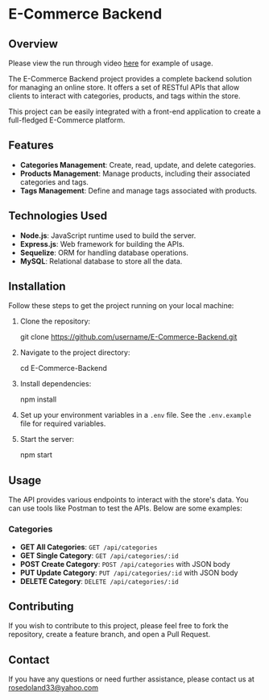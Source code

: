 # E-Commerce Backend

## Overview
Please view the run through video [here](https://drive.google.com/file/d/1akS_X_OD-5OEDwvZxZrpAJypbVmzXY9N/view) for example of usage. 

The E-Commerce Backend project provides a complete backend solution for managing an online store. It offers a set of RESTful APIs that allow clients to interact with categories, products, and tags within the store.

This project can be easily integrated with a front-end application to create a full-fledged E-Commerce platform.

## Features

- **Categories Management**: Create, read, update, and delete categories.
- **Products Management**: Manage products, including their associated categories and tags.
- **Tags Management**: Define and manage tags associated with products.

## Technologies Used

- **Node.js**: JavaScript runtime used to build the server.
- **Express.js**: Web framework for building the APIs.
- **Sequelize**: ORM for handling database operations.
- **MySQL**: Relational database to store all the data.

## Installation

Follow these steps to get the project running on your local machine:

1. Clone the repository:
   
   git clone https://github.com/username/E-Commerce-Backend.git
   

2. Navigate to the project directory:
   
   cd E-Commerce-Backend
   

3. Install dependencies:
   
   npm install
   

4. Set up your environment variables in a `.env` file. See the `.env.example` file for required variables.

5. Start the server:
   
   npm start
   


## Usage

The API provides various endpoints to interact with the store's data. You can use tools like Postman to test the APIs. Below are some examples:

### Categories

- **GET All Categories**: `GET /api/categories`
- **GET Single Category**: `GET /api/categories/:id`
- **POST Create Category**: `POST /api/categories` with JSON body
- **PUT Update Category**: `PUT /api/categories/:id` with JSON body
- **DELETE Category**: `DELETE /api/categories/:id`

## Contributing

If you wish to contribute to this project, please feel free to fork the repository, create a feature branch, and open a Pull Request.

## Contact

If you have any questions or need further assistance, please contact us at rosedoland33@yahoo.com
